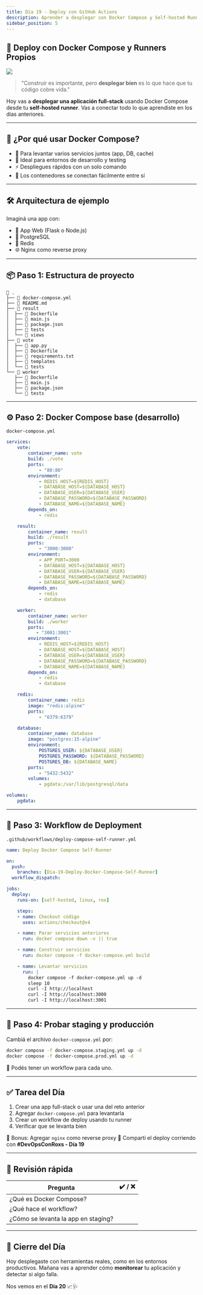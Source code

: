 ```yaml
---
title: Día 19 - Deploy con GitHub Actions
description: Aprender a desplegar con Docker Compose y Self-hosted Runners
sidebar_position: 5
---
```


## 🚀 Deploy con Docker Compose y Runners Propios

![](../../static/images/banner/3.png)

> "Construir es importante, pero **desplegar bien** es lo que hace que tu código cobre vida."

Hoy vas a **desplegar una aplicación full-stack** usando Docker Compose desde tu **self-hosted runner**. Vas a conectar todo lo que aprendiste en los días anteriores.

---

## 🧱 ¿Por qué usar Docker Compose?

- 🔁 Para levantar varios servicios juntos (app, DB, cache)
- 🧪 Ideal para entornos de desarrollo y testing
- ⚡ Despliegues rápidos con un solo comando
- 🔌 Los contenedores se conectan fácilmente entre sí

---

## 🛠️ Arquitectura de ejemplo

Imaginá una app con:

- 🐍 App Web (Flask o Node.js)
- 🐘 PostgreSQL
- 🔴 Redis
- 🌐 Nginx como reverse proxy

---

## 📦 Paso 1: Estructura de proyecto

```
 .
├──  docker-compose.yml
├──  README.md
├──  result
│  ├──  Dockerfile
│  ├──  main.js
│  ├──  package.json
│  ├──  tests
│  └──  views
├──  vote
│  ├──  app.py
│  ├──  Dockerfile
│  ├──  requirements.txt
│  ├──  templates
│  └──  tests
└──  worker
   ├──  Dockerfile
   ├──  main.js
   ├──  package.json
   └──  tests

```

---

## ⚙️ Paso 2: Docker Compose base (desarrollo)

`docker-compose.yml`

```yaml
services:
    vote:
        container_name: vote
        build: ./vote
        ports:
            - "80:80"
        environment:
            - REDIS_HOST=${REDIS_HOST}
            - DATABASE_HOST=${DATABASE_HOST}
            - DATABASE_USER=${DATABASE_USER}
            - DATABASE_PASSWORD=${DATABASE_PASSWORD}
            - DATABASE_NAME=${DATABASE_NAME}
        depends_on:
            - redis

    result:
        container_name: result
        build: ./result
        ports:
            - "3000:3000"
        environment:
            - APP_PORT=3000
            - DATABASE_HOST=${DATABASE_HOST}
            - DATABASE_USER=${DATABASE_USER}
            - DATABASE_PASSWORD=${DATABASE_PASSWORD}
            - DATABASE_NAME=${DATABASE_NAME}
        depends_on:
            - redis
            - database

    worker:
        container_name: worker
        build: ./worker
        ports:
           - "3001:3001"
        environment:
            - REDIS_HOST=${REDIS_HOST}
            - DATABASE_HOST=${DATABASE_HOST}
            - DATABASE_USER=${DATABASE_USER}
            - DATABASE_PASSWORD=${DATABASE_PASSWORD}
            - DATABASE_NAME=${DATABASE_NAME}
        depends_on:
            - redis
            - database

    redis:
        container_name: redis
        image: "redis:alpine"
        ports:
            - "6379:6379"

    database:
        container_name: database
        image: "postgres:15-alpine"
        environment:
            POSTGRES_USER: ${DATABASE_USER}
            POSTGRES_PASSWORD: ${DATABASE_PASSWORD}
            POSTGRES_DB: ${DATABASE_NAME}
        ports:
            - "5432:5432"
        volumes:
            - pgdata:/var/lib/postgresql/data

volumes:
    pgdata:
````

---

## 🚀 Paso 3: Workflow de Deployment

`.github/workflows/deploy-compose-self-runner.yml`

```yaml
name: Deploy Docker Compose Self-Runner

on:
  push:
    branches: [Dia-19-Deploy-Docker-Compose-Self-Runner]
  workflow_dispatch:

jobs:
  deploy:
    runs-on: [self-hosted, linux, rox]

    steps:
    - name: Checkout código
      uses: actions/checkout@v4

    - name: Parar servicios anteriores
      run: docker compose down -v || true

    - name: Construir servicios
      run: docker compose -f docker-compose.yml build

    - name: Levantar servicios
      run: | 
        docker compose -f docker-compose.yml up -d
        sleep 10
        curl -I http://localhost
        curl -I http://localhost:3000
        curl -I http://localhost:3001

```

---

## 🧪 Paso 4: Probar staging y producción

Cambiá el archivo `docker-compose.yml` por:

```bash
docker compose -f docker-compose.staging.yml up -d
docker compose -f docker-compose.prod.yml up -d
```

📌 Podés tener un workflow para cada uno.

---

## ✅ Tarea del Día

1. Crear una app full-stack o usar una del reto anterior
2. Agregar `docker-compose.yml` para levantarla
3. Crear un workflow de deploy usando tu runner
4. Verificar que se levanta bien

🎁 Bonus: Agregar `nginx` como reverse proxy
📸 Compartí el deploy corriendo con **#DevOpsConRoxs - Día 19**

---

## 🧠 Revisión rápida

| Pregunta                            | ✔️ / ❌ |
| ----------------------------------- | ------ |
| ¿Qué es Docker Compose?             |        |
| ¿Qué hace el workflow?              |        |
| ¿Cómo se levanta la app en staging? |        |

---

## 🏁 Cierre del Día

Hoy desplegaste con herramientas reales, como en los entornos productivos.
Mañana vas a aprender cómo **monitorear** tu aplicación y detectar si algo falla.

Nos vemos en el **Día 20** 📈🩺
